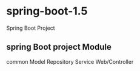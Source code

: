 # spring-boot-1.5
Spring Boot Project 

spring Boot project Module
------------
common
Model
Repository
Service
Web/Controller
